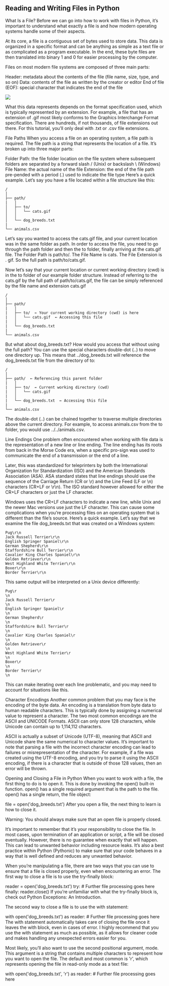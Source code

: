## Reading and Writing Files in Python

What Is a File?
Before we can go into how to work with files in Python, it’s important to understand what exactly a file is and how modern operating systems handle some of their aspects.

At its core, a file is a contiguous set of bytes used to store data. This data is organized in a specific format and can be anything as simple as a text file or as complicated as a program executable. In the end, these byte files are then translated into binary 1 and 0 for easier processing by the computer.

Files on most modern file systems are composed of three main parts:

Header: metadata about the contents of the file (file name, size, type, and so on)
Data: contents of the file as written by the creator or editor
End of file (EOF): special character that indicates the end of the file

![](https://files.realpython.com/media/FileFormat.02335d06829d.png)

What this data represents depends on the format specification used, which is typically represented by an extension. For example, a file that has an extension of .gif most likely conforms to the Graphics Interchange Format specification. There are hundreds, if not thousands, of file extensions out there. For this tutorial, you’ll only deal with .txt or .csv file extensions.

File Paths
When you access a file on an operating system, a file path is required. The file path is a string that represents the location of a file. It’s broken up into three major parts:

Folder Path: the file folder location on the file system where subsequent folders are separated by a forward slash / (Unix) or backslash \ (Windows)
File Name: the actual name of the file
Extension: the end of the file path pre-pended with a period (.) used to indicate the file type
Here’s a quick example. Let’s say you have a file located within a file structure like this:

```
/
│
├── path/
|   │
│   ├── to/
│   │   └── cats.gif
│   │
│   └── dog_breeds.txt
|
└── animals.csv
```

Let’s say you wanted to access the cats.gif file, and your current location was in the same folder as path.
In order to access the file, you need to go through the path folder and then the to folder, 
finally arriving at the cats.gif file. The Folder Path is path/to/. The File Name is cats. The File Extension is .
gif. So the full path is path/to/cats.gif.

Now let’s say that your current location or current working directory (cwd) is in the to folder of our example folder structure.
Instead of referring to the cats.gif by the full path of path/to/cats.gif, the file can be simply referenced by the file name and extension cats.gif

```
/
│
├── path/
|   │
|   ├── to/  ← Your current working directory (cwd) is here
|   │   └── cats.gif  ← Accessing this file
|   │
|   └── dog_breeds.txt
|
└── animals.csv
```


But what about dog_breeds.txt? How would you access that without using the full path? You can use the special characters double-dot (..) to move one directory up. 
This means that ../dog_breeds.txt will reference the dog_breeds.txt file from the directory of to:

```
/
│
├── path/  ← Referencing this parent folder
|   │
|   ├── to/  ← Current working directory (cwd)
|   │   └── cats.gif
|   │
|   └── dog_breeds.txt  ← Accessing this file
|
└── animals.csv
```


The double-dot (..) can be chained together to traverse multiple directories above the current directory.
For example, to access animals.csv from the to folder, you would use ../../animals.csv.

Line Endings
One problem often encountered when working with file data is the representation of a new line or line ending.
The line ending has its roots from back in the Morse Code era, when a specific pro-sign was used to communicate the end of a transmission or the end of a line.

Later, this was standardized for teleprinters by both the International Organization for Standardization (ISO) and the American Standards Association (ASA).
ASA standard states that line endings should use the sequence of the Carriage Return (CR or \r) and the Line Feed (LF or \n) characters (CR+LF or \r\n). The ISO standard however allowed for either the CR+LF characters or just the LF character.

Windows uses the CR+LF characters to indicate a new line, 
while Unix and the newer Mac versions use just the LF character. This can cause some complications when you’re processing files on an operating system that is different than the file’s source. Here’s a quick example.
Let’s say that we examine the file dog_breeds.txt that was created on a Windows system:
```
Pug\r\n
Jack Russell Terrier\r\n
English Springer Spaniel\r\n
German Shepherd\r\n
Staffordshire Bull Terrier\r\n
Cavalier King Charles Spaniel\r\n
Golden Retriever\r\n
West Highland White Terrier\r\n
Boxer\r\n
Border Terrier\r\n
```
This same output will be interpreted on a Unix device differently:

```
Pug\r
\n
Jack Russell Terrier\r
\n
English Springer Spaniel\r
\n
German Shepherd\r
\n
Staffordshire Bull Terrier\r
\n
Cavalier King Charles Spaniel\r
\n
Golden Retriever\r
\n
West Highland White Terrier\r
\n
Boxer\r
\n
Border Terrier\r
\n
```

This can make iterating over each line problematic, and you may need to account for situations like this.

Character Encodings
Another common problem that you may face is the encoding of the byte data. An encoding is a translation from byte data to human readable characters. This is typically done by assigning a numerical value to represent a character. The two most common encodings are the ASCII and UNICODE Formats. ASCII can only store 128 characters, while Unicode can contain up to 1,114,112 characters.

ASCII is actually a subset of Unicode (UTF-8), meaning that ASCII and Unicode share the same numerical to character values. It’s important to note that parsing a file with the incorrect character encoding can lead to failures or misrepresentation of the character. For example, if a file was created using the UTF-8 encoding, and you try to parse it using the ASCII encoding, if there is a character that is outside of those 128 values, then an error will be thrown.

Opening and Closing a File in Python
When you want to work with a file, the first thing to do is to open it. This is done by invoking the open() built-in function. open() has a single required argument that is the path to the file. open() has a single return, the file object:

file = open('dog_breeds.txt')
After you open a file, the next thing to learn is how to close it.

Warning: You should always make sure that an open file is properly closed.

It’s important to remember that it’s your responsibility to close the file. In most cases, upon termination of an application or script, a file will be closed eventually. However, there is no guarantee when exactly that will happen. This can lead to unwanted behavior including resource leaks. It’s also a best practice within Python (Pythonic) to make sure that your code behaves in a way that is well defined and reduces any unwanted behavior.

When you’re manipulating a file, there are two ways that you can use to ensure that a file is closed properly, even when encountering an error. The first way to close a file is to use the try-finally block:

reader = open('dog_breeds.txt')
try:
    # Further file processing goes here
finally:
    reader.close()
If you’re unfamiliar with what the try-finally block is, check out Python Exceptions: An Introduction.

The second way to close a file is to use the with statement:

with open('dog_breeds.txt') as reader:
    # Further file processing goes here
The with statement automatically takes care of closing the file once it leaves the with block, even in cases of error. I highly recommend that you use the with statement as much as possible, as it allows for cleaner code and makes handling any unexpected errors easier for you.

Most likely, you’ll also want to use the second positional argument, mode. This argument is a string that contains multiple characters to represent how you want to open the file. The default and most common is 'r', which represents opening the file in read-only mode as a text file:

with open('dog_breeds.txt', 'r') as reader:
    # Further file processing goes here
